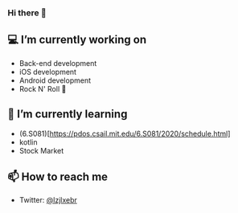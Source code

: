 ### Hi there 👋

<!--
**lzjlxebr/lzjlxebr** is a ✨ _special_ ✨ repository because its `README.md` (this file) appears on your GitHub profile.
Here are some ideas to get you started:
-->

## 💻 I’m currently working on 

- Back-end development
- iOS development
- Android development
- Rock N' Roll 🎸

## 🧐 I’m currently learning 

- (6.S081)[https://pdos.csail.mit.edu/6.S081/2020/schedule.html]
- kotlin
- Stock Market

## 📫 How to reach me

- Twitter: [@lzjlxebr](https://twitter.com/lzjlxebr)
